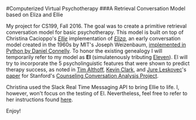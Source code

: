 #Computerized Virtual Psychotherapy
###A Retrieval Conversation Model based on Eliza and Ellie

My project for CS199, Fall 2016. The goal was to create a primitive retrieval conversation model for basic psychotherapy. This model is built on top of Christina Cacioppo's [*Ellie*][1] implementation of [*Eliza*][2], an early conversation model created in the 1960s by MIT's Joseph Weizenbaum, [implemented in Python by Daniel Connelly][9]. To honor the existing genealogy I will temporarily refer to my model as **El** (simulatenously tributing [Eleven][8]). El will try to incorporate the 5 psycholinguistic features that were shown to predict therapy success, as noted in [Tim Althoff][3], [Kevin Clark][4], and [Jure Leskovec][5]'s [paper][7] for Stanford's [Counseling Conversation Analysis Project][6].

Christina used the Slack Real Time Messaging API to bring Ellie to life. I, however, won't focus on the testing of El. Nevertheless, feel free to refer to her instructions found [here][10]. 

Enjoy!

[1]:[https://github.com/christinac/ellie-slack] 
[2]:[https://en.wikipedia.org/wiki/ELIZA]
[3]:[http://www.timalthoff.com/]
[4]:[http://cs.stanford.edu/people/kevclark/]
[5]:[http://cs.stanford.edu/people/jure/]
[7]:[http://timalthoff.com/docs/althoff-2016-mental_health.pdf]
[6]:[http://nlp.stanford.edu/blog/how-to-help-someone-feel-better-nlp-for-mental-health/]
[8]:[http://strangerthings.wikia.com/wiki/Eleven]
[9]:[https://github.com/dhconnelly/paip-python/blob/master/paip/eliza.py]
[10]:[https://github.com/christinac/ellie-slack/blob/master/README.md]
